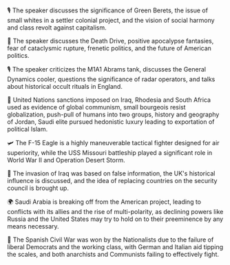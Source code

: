 🎙 The speaker discusses the significance of Green Berets, the issue of small whites in a settler colonial project, and the vision of social harmony and class revolt against capitalism.

🎤 The speaker discusses the Death Drive, positive apocalypse fantasies, fear of cataclysmic rupture, frenetic politics, and the future of American politics.

🎙 The speaker criticizes the M1A1 Abrams tank, discusses the General Dynamics cooler, questions the significance of radar operators, and talks about historical occult rituals in England.

📝 United Nations sanctions imposed on Iraq, Rhodesia and South Africa used as evidence of global communism, small bourgeois resist globalization, push-pull of humans into two groups, history and geography of Jordan, Saudi elite pursued hedonistic luxury leading to exportation of political Islam.

🛩 The F-15 Eagle is a highly maneuverable tactical fighter designed for air superiority, while the USS Missouri battleship played a significant role in World War II and Operation Desert Storm.

📝 The invasion of Iraq was based on false information, the UK's historical influence is discussed, and the idea of replacing countries on the security council is brought up.

🌍 Saudi Arabia is breaking off from the American project, leading to conflicts with its allies and the rise of multi-polarity, as declining powers like Russia and the United States may try to hold on to their preeminence by any means necessary.

📰 The Spanish Civil War was won by the Nationalists due to the failure of liberal Democrats and the working class, with German and Italian aid tipping the scales, and both anarchists and Communists failing to effectively fight.

